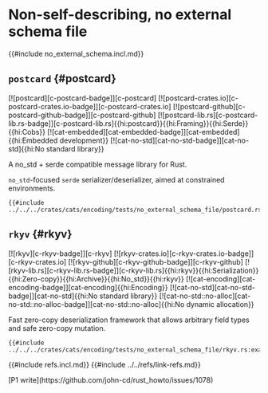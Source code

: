 # Non-self-describing, no external schema file

{{#include no_external_schema.incl.md}}

## `postcard` {#postcard}

[![postcard][c-postcard-badge]][c-postcard] [![postcard-crates.io][c-postcard-crates.io-badge]][c-postcard-crates.io] [![postcard-github][c-postcard-github-badge]][c-postcard-github] [![postcard-lib.rs][c-postcard-lib.rs-badge]][c-postcard-lib.rs]{{hi:postcard}}{{hi:Framing}}{{hi:Serde}}{{hi:Cobs}} [![cat-embedded][cat-embedded-badge]][cat-embedded]{{hi:Embedded development}} [![cat-no-std][cat-no-std-badge]][cat-no-std]{{hi:No standard library}}

A no_std + serde compatible message library for Rust.

`no_std`-focused `serde` serializer/deserializer, aimed at constrained environments.

```rust,editable
{{#include ../../../crates/cats/encoding/tests/no_external_schema_file/postcard.rs:example}}
```

## `rkyv` {#rkyv}

[![rkyv][c-rkyv-badge]][c-rkyv] [![rkyv-crates.io][c-rkyv-crates.io-badge]][c-rkyv-crates.io] [![rkyv-github][c-rkyv-github-badge]][c-rkyv-github] [![rkyv-lib.rs][c-rkyv-lib.rs-badge]][c-rkyv-lib.rs]{{hi:rkyv}}{{hi:Serialization}}{{hi:Zero-copy}}{{hi:Archive}}{{hi:No_std}}{{hi:rkyv}} [![cat-encoding][cat-encoding-badge]][cat-encoding]{{hi:Encoding}} [![cat-no-std][cat-no-std-badge]][cat-no-std]{{hi:No standard library}} [![cat-no-std::no-alloc][cat-no-std::no-alloc-badge]][cat-no-std::no-alloc]{{hi:No dynamic allocation}}

Fast zero-copy deserialization framework that allows arbitrary field types and safe zero-copy mutation.

```rust,editable
{{#include ../../../crates/cats/encoding/tests/no_external_schema_file/rkyv.rs:example}}
```

{{#include refs.incl.md}}
{{#include ../../refs/link-refs.md}}

<div class="hidden">
[P1 write](https://github.com/john-cd/rust_howto/issues/1078)
</div>
